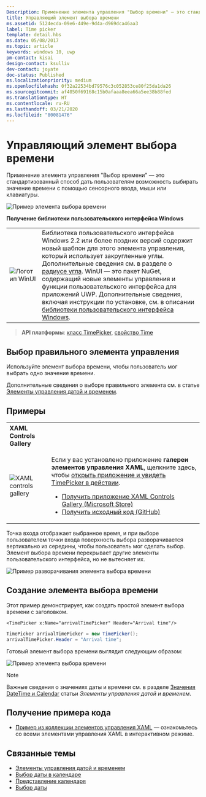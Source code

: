```yaml
---
Description: Применение элемента управления "Выбор времени" — это стандартизованный способ дать пользователям возможность выбирать значение времени с помощью сенсорного ввода, мыши или клавиатуры.
title: Управляющий элемент выбора времени
ms.assetid: 5124ecda-09e6-449e-9d4a-d969dca46aa3
label: Time picker
template: detail.hbs
ms.date: 05/08/2017
ms.topic: article
keywords: windows 10, uwp
pm-contact: kisai
design-contact: ksulliv
dev-contact: joyate
doc-status: Published
ms.localizationpriority: medium
ms.openlocfilehash: 0f32a22534bd79576c3c052853ce80f25da1da26
ms.sourcegitcommit: af4050f69168c15b0afaaa8eea66a5ee38b88fed
ms.translationtype: HT
ms.contentlocale: ru-RU
ms.lasthandoff: 03/21/2020
ms.locfileid: "80081476"
---
```

# <a name="time-picker"></a>Управляющий элемент выбора времени
 

Применение элемента управления "Выбор времени" — это стандартизованный способ дать пользователям возможность выбирать значение времени с помощью сенсорного ввода, мыши или клавиатуры.

![Пример элемента выбора времени](images/time-picker-closed.png)

**Получение библиотеки пользовательского интерфейса Windows**

|  |  |
| - | - |
| ![Логотип WinUI](images/winui-logo-64x64.png) | Библиотека пользовательского интерфейса Windows 2.2 или более поздних версий содержит новый шаблон для этого элемента управления, который использует закругленные углы. Дополнительные сведения см. в разделе о [радиусе угла](/windows/uwp/design/style/rounded-corner). WinUI — это пакет NuGet, содержащий новые элементы управления и функции пользовательского интерфейса для приложений UWP. Дополнительные сведения, включая инструкции по установке, см. в описании [библиотеки пользовательского интерфейса Windows](https://docs.microsoft.com/uwp/toolkits/winui/). |

> **API платформы**: [класс TimePicker](https://docs.microsoft.com/uwp/api/Windows.UI.Xaml.Controls.TimePicker), [свойство Time](https://docs.microsoft.com/uwp/api/windows.ui.xaml.controls.timepicker.time)


## <a name="is-this-the-right-control"></a>Выбор правильного элемента управления
Используйте элемент выбора времени, чтобы пользователь мог выбрать одно значение времени.

Дополнительные сведения о выборе правильного элемента см. в статье [Элементы управления датой и временем](date-and-time.md).

## <a name="examples"></a>Примеры

<table>
<th align="left">XAML Controls Gallery<th>
<tr>
<td><img src="images/xaml-controls-gallery-app-icon-sm.png" alt="XAML controls gallery"></img></td>
<td>
    <p>Если у вас установлено приложение <strong style="font-weight: semi-bold">галереи элементов управления XAML</strong>, щелкните здесь, чтобы <a href="xamlcontrolsgallery:/item/TimePicker">открыть приложение и увидеть TimePicker в действии</a>.</p>
    <ul>
    <li><a href="https://www.microsoft.com/store/productId/9MSVH128X2ZT">Получить приложение XAML Controls Gallery (Microsoft Store)</a></li>
    <li><a href="https://github.com/Microsoft/Xaml-Controls-Gallery">Получить исходный код (GitHub)</a></li>
    </ul>
</td>
</tr>
</table>

Точка входа отображает выбранное время, и при выборе пользователем точки входа поверхность выбора разворачивается вертикально из середины, чтобы пользователь мог сделать выбор. Элемент выбора времени перекрывает другие элементы пользовательского интерфейса, но не вытесняет их.

![Пример разворачивания элемента выбора времени](images/controls_timepicker_expand.png)

## <a name="create-a-time-picker"></a>Создание элемента выбора времени

Этот пример демонстрирует, как создать простой элемент выбора времени с заголовком.

```xaml
<TimePicker x:Name="arrivalTimePicker" Header="Arrival time"/>
```

```csharp
TimePicker arrivalTimePicker = new TimePicker();
arrivalTimePicker.Header = "Arrival time";
```

Готовый элемент выбора времени выглядит следующим образом:

![Пример элемента выбора времени](images/time-picker-closed.png)

> [!NOTE]
> Важные сведения о значениях даты и времени см. в разделе [Значения DateTime и Calendar](date-and-time.md#datetime-and-calendar-values) статьи *Элементы управления датой и временем*.

## <a name="get-the-sample-code"></a>Получение примера кода

- [Пример из коллекции элементов управления XAML](https://github.com/Microsoft/Xaml-Controls-Gallery) — ознакомьтесь со всеми элементами управления XAML в интерактивном режиме.

## <a name="related-topics"></a>Связанные темы

- [Элементы управления датой и временем](date-and-time.md)
- [Выбор даты в календаре](calendar-date-picker.md)
- [Представление календаря](calendar-view.md)
- [Выбор даты](date-picker.md)
